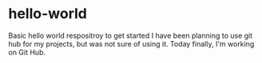 # hello-world
Basic hello world respositroy to get started
I have been planning to use git hub for my projects, but was not sure of using it. Today finally, I'm working on Git Hub.
